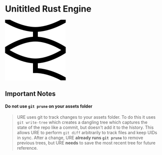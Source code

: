 # Unititled Rust Engine
![URE logo](./logo.svg)

## Important Notes
#### Do not use `git prune` on your assets folder
> URE uses git to track changes to your assets folder. To do this it uses `git write-tree` which creates a dangling tree which captures the state of the repo like a commit, but doesn't add it to the history. This allows URE to perform `git diff` arbitrarily to track files and keep UIDs in sync. After a change, URE **already runs `git prune`** to remove previous trees, but URE **needs** to save the most recent tree for future reference.